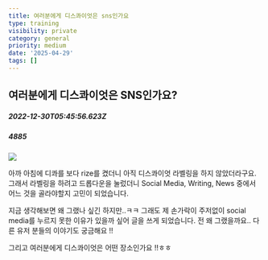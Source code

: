 ```yaml
---
title: 여러분에게 디스콰이엇은 sns인가요
type: training
visibility: private
category: general
priority: medium
date: '2025-04-29'
tags: []
---
```

## 여러분에게 디스콰이엇은 SNS인가요?
##### 2022-12-30T05:45:56.623Z
##### 4885

<p><img src="https://media.disquiet.io/images/makerlog/5f4a3fb7e39d014960e2e6a4682e8bd29bbc9acf1d177e4407f36cdffd779994"></p><p>아까 아침에 디콰를 보다 rize를 켰더니 아직 디스콰이엇 라벨링을 하지 않았더라구요. 그래서 라벨링을 하려고 드롭다운을 눌렀더니 Social Media, Writing, News 중에서 어느 것을 골라야할지 고민이 되었습니다.</p><p>지금 생각해보면 왜 그랬나 싶긴 하지만..ㅋㅋ 그래도 제 손가락이 주저없이 social media를 누르지 못한 이유가 있을까 싶어 글을 쓰게 되었습니다. 전 왜 그랬을까요.. 다른 유저 분들의 이야기도 궁금해요 !!</p><p>그리고 여러분에게 디스콰이엇은 어떤 장소인가요 !!ㅎㅎ</p>
